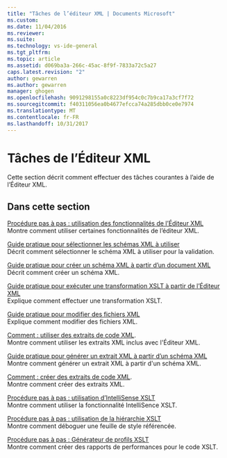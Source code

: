 ```yaml
---
title: "Tâches de l’éditeur XML | Documents Microsoft"
ms.custom: 
ms.date: 11/04/2016
ms.reviewer: 
ms.suite: 
ms.technology: vs-ide-general
ms.tgt_pltfrm: 
ms.topic: article
ms.assetid: d069ba3a-266c-45ac-8f9f-7833a72c5a27
caps.latest.revision: "2"
author: gewarren
ms.author: gewarren
manager: ghogen
ms.openlocfilehash: 9091298155a0c8223df954c0c7b9ca17a3cf7f72
ms.sourcegitcommit: f40311056ea0b4677efcca74a285dbb0ce0e7974
ms.translationtype: MT
ms.contentlocale: fr-FR
ms.lasthandoff: 10/31/2017
---
```

# <a name="xml-editor-tasks"></a>Tâches de l’Éditeur XML
Cette section décrit comment effectuer des tâches courantes à l’aide de l’Éditeur XML.  
  
## <a name="in-this-section"></a>Dans cette section  
 [Procédure pas à pas : utilisation des fonctionnalités de l’Éditeur XML](../xml-tools/walkthrough-using-xml-editor-features.md)  
 Montre comment utiliser certaines fonctionnalités de l’éditeur XML.  
  
 [Guide pratique pour sélectionner les schémas XML à utiliser](../xml-tools/how-to-select-the-xml-schemas-to-use.md)  
 Décrit comment sélectionner le schéma XML à utiliser pour la validation.  
  
 [Guide pratique pour créer un schéma XML à partir d’un document XML](../xml-tools/how-to-create-an-xml-schema-from-an-xml-document.md)  
 Décrit comment créer un schéma XML.  
  
 [Guide pratique pour exécuter une transformation XSLT à partir de l’Éditeur XML](../xml-tools/how-to-execute-an-xslt-transformation-from-the-xml-editor.md)  
 Explique comment effectuer une transformation XSLT.  
  
 [Guide pratique pour modifier des fichiers XML](../xml-tools/how-to-edit-xml-files.md)  
 Explique comment modifier des fichiers XML.  
  
 [Comment : utiliser des extraits de code XML](../xml-tools/how-to-use-xml-snippets.md).  
 Montre comment utiliser les extraits XML inclus avec l'Éditeur XML.  
  
 [Guide pratique pour générer un extrait XML à partir d’un schéma XML](../xml-tools/how-to-generate-an-xml-snippet-from-an-xml-schema.md)  
 Montre comment générer un extrait XML à partir d'un schéma XML.  
  
 [Comment : créer des extraits de code XML](../xml-tools/how-to-create-xml-snippets.md).  
 Montre comment créer des extraits XML.  
  
 [Procédure pas à pas : utilisation d’IntelliSense XSLT](../xml-tools/walkthrough-using-xslt-intellisense.md)  
 Montre comment utiliser la fonctionnalité IntelliSence XSLT.  
  
 [Procédure pas à pas : utilisation de la hiérarchie XSLT](../xml-tools/walkthrough-using-xslt-hierarchy.md)  
 Montre comment déboguer une feuille de style référencée.  
  
 [Procédure pas à pas : Générateur de profils XSLT](../xml-tools/walkthrough-xslt-profiler.md)  
 Montre comment créer des rapports de performances pour le code XSLT.